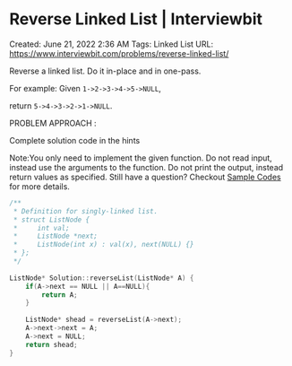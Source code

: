 # Reverse Linked List | Interviewbit

Created: June 21, 2022 2:36 AM
Tags: Linked List
URL: https://www.interviewbit.com/problems/reverse-linked-list/

Reverse a linked list. Do it in-place and in one-pass.

For example:
 Given `1->2->3->4->5->NULL`,

return `5->4->3->2->1->NULL`.

PROBLEM APPROACH :

Complete solution code in the hints

Note:You only need to implement the given function. Do not read input, instead use the arguments to the function. Do not print the output, instead return values as specified. Still have a question? Checkout [Sample Codes](https://www.interviewbit.com/pages/sample_codes/) for more details.

```cpp
/**
 * Definition for singly-linked list.
 * struct ListNode {
 *     int val;
 *     ListNode *next;
 *     ListNode(int x) : val(x), next(NULL) {}
 * };
 */
 
ListNode* Solution::reverseList(ListNode* A) {
    if(A->next == NULL || A==NULL){
        return A;
    }
    
    ListNode* shead = reverseList(A->next);
    A->next->next = A;
    A->next = NULL;
    return shead;
}
```